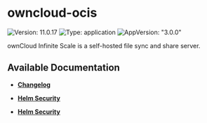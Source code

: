 # owncloud-ocis

![Version: 11.0.17](https://img.shields.io/badge/Version-11.0.17-informational?style=flat-square) ![Type: application](https://img.shields.io/badge/Type-application-informational?style=flat-square) ![AppVersion: "3.0.0"](https://img.shields.io/badge/AppVersion-"3.0.0"-informational?style=flat-square)

ownCloud Infinite Scale is a self-hosted file sync and share server.

## Available Documentation

- [**Changelog**](CHANGELOG)

- [**Helm Security**](container-security)

- [**Helm Security**](helm-security)


